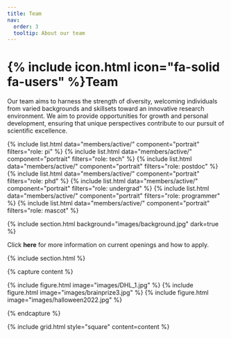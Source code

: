```yaml
---
title: Team
nav:
  order: 3
  tooltip: About our team
---
```


# {% include icon.html icon="fa-solid fa-users" %}Team

Our team aims to harness the strength of diversity, welcoming individuals from varied backgrounds and skillsets toward an innovative research environment. We aim to provide opportunities for growth and personal development, ensuring that unique perspectives contribute to our pursuit of scientific excellence.

{% include list.html data="members/active/" component="portrait" filters="role: pi" %}
{% include list.html data="members/active/" component="portrait" filters="role: tech" %}
{% include list.html data="members/active/" component="portrait" filters="role: postdoc" %}
{% include list.html data="members/active/" component="portrait" filters="role: phd" %}
{% include list.html data="members/active/" component="portrait" filters="role: undergrad" %}
{% include list.html data="members/active/" component="portrait" filters="role: programmer" %}
{% include list.html data="members/active/" component="portrait" filters="role: mascot" %}

{% include section.html background="images/background.jpg" dark=true %}

Click <a href="https://cregglab.github.io/recruitment/" style="text-decoration: none;"><strong>here</strong></a> for more information on current openings and how to apply. 

{% include section.html %}

{% capture content %}

{% include figure.html image="images/DHL_1.jpg" %}
{% include figure.html image="images/brainprize3.jpg" %}
{% include figure.html image="images/halloween2022.jpg" %}

{% endcapture %}

{% include grid.html style="square" content=content %}
